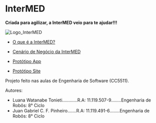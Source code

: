 # InterMED

**Criada para agilizar, a InterMED veio para te ajudar!!!**

![Logo_InterMED](https://user-images.githubusercontent.com/84099050/188284248-8d5caaf4-79cb-4630-b1c9-3967a354be10.png)

+ [O que é a InterMED?](https://github.com/LuanaTonieti/InterMED/wiki)

+ [Cenário de Negócio da InterMED](https://github.com/LuanaTonieti/InterMED/wiki/Cen%C3%A1rio-de-Neg%C3%B3cio)

+ [Protótipo App](https://github.com/LuanaTonieti/InterMED/wiki/Prot%C3%B3tipo-App)

+ [Protótipo Site](https://github.com/LuanaTonieti/InterMED/wiki/Prot%C3%B3tipo-Site)


Projeto feito nas aulas de Engenharia de Software (CC5511).

Autores: 
* Luana Watanabe Tonieti............R.A: 11.119.507-9........Engenharia de Robôs: 8° Ciclo
* Juan Gabriel C. F. Pinheiro.......R.A: 11.119.491-6........Engenharia de Robôs: 8° Ciclo

